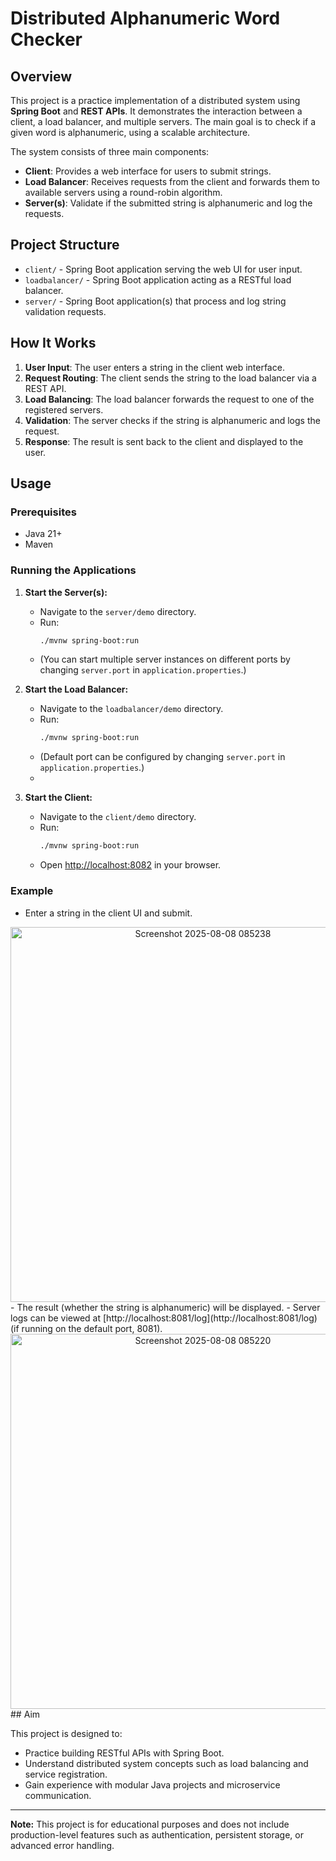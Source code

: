 # Distributed Alphanumeric Word Checker

## Overview

This project is a practice implementation of a distributed system using **Spring Boot** and **REST APIs**. It demonstrates the interaction between a client, a load balancer, and multiple servers. The main goal is to check if a given word is alphanumeric, using a scalable architecture.

The system consists of three main components:

- **Client**: Provides a web interface for users to submit strings.
- **Load Balancer**: Receives requests from the client and forwards them to available servers using a round-robin algorithm.
- **Server(s)**: Validate if the submitted string is alphanumeric and log the requests.

## Project Structure

- `client/` - Spring Boot application serving the web UI for user input.
- `loadbalancer/` - Spring Boot application acting as a RESTful load balancer.
- `server/` - Spring Boot application(s) that process and log string validation requests.

## How It Works

1. **User Input**: The user enters a string in the client web interface.
2. **Request Routing**: The client sends the string to the load balancer via a REST API.
3. **Load Balancing**: The load balancer forwards the request to one of the registered servers.
4. **Validation**: The server checks if the string is alphanumeric and logs the request.
5. **Response**: The result is sent back to the client and displayed to the user.

## Usage

### Prerequisites

- Java 21+
- Maven

### Running the Applications

1. **Start the Server(s):**
   - Navigate to the `server/demo` directory.
   - Run:
     ```sh
     ./mvnw spring-boot:run
     ```
   - (You can start multiple server instances on different ports by changing `server.port` in `application.properties`.)

2. **Start the Load Balancer:**
   - Navigate to the `loadbalancer/demo` directory.
   - Run:
     ```sh
     ./mvnw spring-boot:run
     ```
   - (Default port can be configured by changing `server.port` in `application.properties`.)
   - 
3. **Start the Client:**
   - Navigate to the `client/demo` directory.
   - Run:
     ```sh
     ./mvnw spring-boot:run
     ```
   - Open [http://localhost:8082](http://localhost:8082) in your browser.

### Example

- Enter a string in the client UI and submit.
<div align='center'>
   <img width="600" alt="Screenshot 2025-08-08 085238" src="https://github.com/user-attachments/assets/e06ec125-4f5a-4159-a252-7251953a27d9"/>
</div>
- The result (whether the string is alphanumeric) will be displayed.
- Server logs can be viewed at [http://localhost:8081/log](http://localhost:8081/log) (if running on the default port, 8081).
<div align='center'>
   <img width="600" alt="Screenshot 2025-08-08 085220" src="https://github.com/user-attachments/assets/8dc87991-d886-44e2-8e71-6a86a850e7ad" />
</div>
## Aim

This project is designed to:

- Practice building RESTful APIs with Spring Boot.
- Understand distributed system concepts such as load balancing and service registration.
- Gain experience with modular Java projects and microservice communication.

---

**Note:** This project is for educational purposes and does not include production-level features such as authentication, persistent storage, or advanced error handling.
